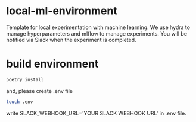 # local-ml-environment

Template for local experimentation with machine learning.
We use hydra to manage hyperparameters and mlflow to manage experiments.
You will be notified via Slack when the experiment is completed.

# build environment

```bash
poetry install
```

and, please create .env file
```bash
touch .env
```

write SLACK_WEBHOOK_URL='YOUR SLACK WEBHOOK URL' in .env file.
